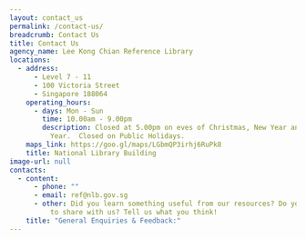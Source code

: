 ```yaml
---
layout: contact_us
permalink: /contact-us/
breadcrumb: Contact Us
title: Contact Us
agency_name: Lee Kong Chian Reference Library
locations:
  - address:
      - Level 7 - 11
      - 100 Victoria Street
      - Singapore 188064
    operating_hours:
      - days: Mon - Sun
        time: 10.00am - 9.00pm
        description: Closed at 5.00pm on eves of Christmas, New Year and Chinese New
          Year.  Closed on Public Holidays.
    maps_link: https://goo.gl/maps/LGbmQP3irhj6RuPk8
    title: National Library Building
image-url: null
contacts:
  - content:
      - phone: ""
      - email: ref@nlb.gov.sg
      - other: Did you learn something useful from our resources? Do you have a new idea
          to share with us? Tell us what you think!
    title: "General Enquiries & Feedback:"
---
```

